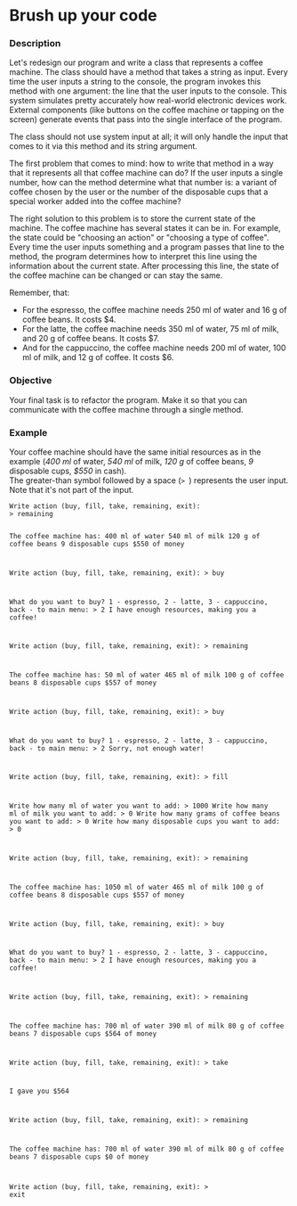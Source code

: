 # Brush up your code
<div class="step-text">
<h3 id="description">Description</h3>
<p>Let's redesign our program and write a class that represents a coffee machine. The class should have a method that takes a string as input. Every time the user inputs a string to the console, the program invokes this method with one argument: the line that the user inputs to the console. This system simulates pretty accurately how real-world electronic devices work. External components (like buttons on the coffee machine or tapping on the screen) generate events that pass into the single interface of the program.</p>
<p>The class should not use system input at all; it will only handle the input that comes to it via this method and its string argument.</p>
<p>The first problem that comes to mind: how to write that method in a way that it represents all that coffee machine can do? If the user inputs a single number, how can the method determine what that number is: a variant of coffee chosen by the user or the number of the disposable cups that a special worker added into the coffee machine?</p>
<p>The right solution to this problem is to store the current state of the machine. The coffee machine has several states it can be in. For example, the state could be "choosing an action" or "choosing a type of coffee". Every time the user inputs something and a program passes that line to the method, the program determines how to interpret this line using the information about the current state. After processing this line, the state of the coffee machine can be changed or can stay the same.</p>
<p>Remember, that:</p>
<ul>
<li>For the espresso, the coffee machine needs 250 ml of water and 16 g of coffee beans. It costs $4.</li>
<li>For the latte, the coffee machine needs 350 ml of water, 75 ml of milk, and 20 g of coffee beans. It costs $7.</li>
<li>And for the cappuccino, the coffee machine needs 200 ml of water, 100 ml of milk, and 12 g of coffee. It costs $6.</li>
</ul>
<h3 id="objective">Objective</h3>
<p>Your final task is to refactor the program. Make it so that you can communicate with the coffee machine through a single method.</p>
<h3 id="example">Example</h3>
<p>Your coffee machine should have the same initial resources as in the example (<em>400 ml</em> of water, <em>540 ml</em> of milk, <em>120 g</em> of coffee beans, <em>9</em> disposable cups, <em>$550</em> in cash).<br/>
The greater-than symbol followed by a space (<code class="java">&gt; </code>) represents the user input. Note that it's not part of the input.</p>
<pre><code class="language-no-highlight">Write action (buy, fill, take, remaining, exit):
&gt; remaining

The coffee machine has:
400 ml of water
540 ml of milk
120 g of coffee beans
9 disposable cups
$550 of money

Write action (buy, fill, take, remaining, exit):
&gt; buy

What do you want to buy? 1 - espresso, 2 - latte, 3 - cappuccino, back - to main menu:
&gt; 2
I have enough resources, making you a coffee!

Write action (buy, fill, take, remaining, exit):
&gt; remaining

The coffee machine has:
50 ml of water
465 ml of milk
100 g of coffee beans
8 disposable cups
$557 of money

Write action (buy, fill, take, remaining, exit):
&gt; buy

What do you want to buy? 1 - espresso, 2 - latte, 3 - cappuccino, back - to main menu:
&gt; 2
Sorry, not enough water!

Write action (buy, fill, take, remaining, exit):
&gt; fill

Write how many ml of water you want to add:
&gt; 1000
Write how many ml of milk you want to add:
&gt; 0
Write how many grams of coffee beans you want to add:
&gt; 0
Write how many disposable cups you want to add:
&gt; 0

Write action (buy, fill, take, remaining, exit):
&gt; remaining

The coffee machine has:
1050 ml of water
465 ml of milk
100 g of coffee beans
8 disposable cups
$557 of money

Write action (buy, fill, take, remaining, exit):
&gt; buy

What do you want to buy? 1 - espresso, 2 - latte, 3 - cappuccino, back - to main menu:
&gt; 2
I have enough resources, making you a coffee!

Write action (buy, fill, take, remaining, exit):
&gt; remaining

The coffee machine has:
700 ml of water
390 ml of milk
80 g of coffee beans
7 disposable cups
$564 of money

Write action (buy, fill, take, remaining, exit):
&gt; take

I gave you $564

Write action (buy, fill, take, remaining, exit):
&gt; remaining

The coffee machine has:
700 ml of water
390 ml of milk
80 g of coffee beans
7 disposable cups
$0 of money

Write action (buy, fill, take, remaining, exit):
&gt; exit</code></pre>
</div>
